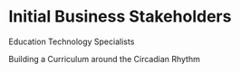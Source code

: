 # Initial Business Stakeholders

Education Technology Specialists

Building a Curriculum around the Circadian Rhythm